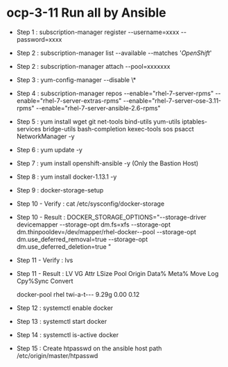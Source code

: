 # ocp-3-11 Run all by Ansible
- Step 1 : subscription-manager register --username=xxxx --password=xxxx
- Step 2 : subscription-manager list --available --matches '*OpenShift*'
- Step 2 : subscription-manager attach --pool=xxxxxxx
- Step 3 : yum-config-manager --disable \\*
- Step 4 : subscription-manager repos --enable="rhel-7-server-rpms" --enable="rhel-7-server-extras-rpms" --enable="rhel-7-server-ose-3.11-rpms" --enable="rhel-7-server-ansible-2.6-rpms"
- Step 5 : yum install wget git net-tools bind-utils yum-utils iptables-services bridge-utils bash-completion kexec-tools sos psacct NetworkManager -y
- Step 6 : yum update -y
- Step 7 : yum install openshift-ansible -y (Only the Bastion Host)
- Step 8 : yum install docker-1.13.1 -y
- Step 9 : docker-storage-setup
- Step 10 - Verify : cat /etc/sysconfig/docker-storage
- Step 10 - Result : DOCKER_STORAGE_OPTIONS="--storage-driver devicemapper --storage-opt dm.fs=xfs --storage-opt dm.thinpooldev=/dev/mapper/rhel-docker--pool --storage-opt dm.use_deferred_removal=true --storage-opt dm.use_deferred_deletion=true "
- Step 11 - Verify : lvs
- Step 11 - Result : LV          VG   Attr       LSize  Pool Origin Data%  Meta%  Move Log Cpy%Sync Convert
  
  docker-pool rhel twi-a-t---  9.29g             0.00   0.12
- Step 12 : systemctl enable docker
- Step 13 : systemctl start docker
- Step 14 : systemctl is-active docker
- Step 15 : Create htpasswd on the ansible host path /etc/origin/master/htpasswd
